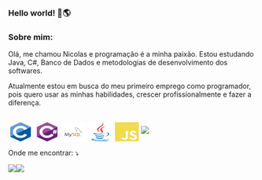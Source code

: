 ### Hello world! 👋🌎


### Sobre mim:

 Olá, me chamou Nicolas e programação é a minha paixão. Estou estudando Java, C#, Banco de Dados e metodologias de desenvolvimento dos softwares.

Atualmente estou em busca do meu primeiro emprego como programador, pois quero usar as minhas habilidades, crescer profissionalmente e fazer a diferença.

<div style="display: inline_block"><br>

  <img align="center" alt="C" height="40" width="50" src="https://github.com/devicons/devicon/blob/master/icons/c/c-original.svg">
  <img align="center" alt="Csharp" height="40" width="50" src="https://raw.githubusercontent.com/devicons/devicon/master/icons/csharp/csharp-original.svg">
  <img align="center" alt="Csharp" height="40" width="50" src="https://raw.githubusercontent.com/github/explore/80688e429a7d4ef2fca1e82350fe8e3517d3494d/topics/mysql/mysql.png" alt="MySQL"/>
  <img align="center" alt="-Csharp" height="40" width="50" src="https://github.com/devicons/devicon/blob/master/icons/java/java-original.svg" alt="Java"/>
  <img align="center" alt="nicolas-Js" height="40" width="50" src="https://raw.githubusercontent.com/devicons/devicon/master/icons/javascript/javascript-plain.svg">
<img src="(https://github.com/tandpfun/skill-icons/blob/main/icons/C.svg)" width="48">      
<div> 
 
  <p align="left">
  Onde me encontrar: ⤵️
</p>
  <a  href = "mailto:kenzonicolas8@gmail.com"><img align="left" src="https://img.shields.io/badge/-Gmail-%23333?style=for-the-badge&logo=gmail&logoColor=white" target="_blank"></a>
  <a href="https://www.linkedin.com/in/nicolas-onishi-b893b6212/" target="_blank"><img align="left" src="https://img.shields.io/badge/-LinkedIn-%230077B5?style=for-the-badge&logo=linkedin&logoColor=white" target="_blank"></a> 
</div>

